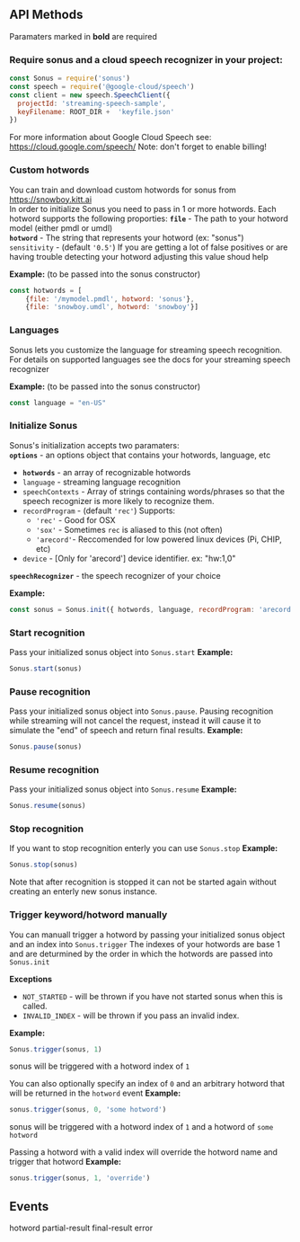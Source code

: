 ## API Methods

Paramaters marked in **bold** are required

### Require sonus and a cloud speech recognizer in your project:
``` javascript
const Sonus = require('sonus')
const speech = require('@google-cloud/speech')
const client = new speech.SpeechClient({
  projectId: 'streaming-speech-sample',
  keyFilename: ROOT_DIR +  'keyfile.json'
})
```
For more information about Google Cloud Speech see: https://cloud.google.com/speech/
Note: don't forget to enable billing!

### Custom hotwords
You can train and download custom hotwords for sonus from https://snowboy.kitt.ai  
In order to initialize Sonus you need to pass in 1 or more hotwords.
Each hotword supports the following proporties: 
**`file`** - The path to your hotword model (either pmdl or umdl)  
**`hotword`** - The string that represents your hotword (ex: "sonus")  
`sensitivity` - (default `'0.5'`) If you are getting a lot of false positives or are having trouble detecting your hotword adjusting this value shoud help

**Example:** (to be passed into the sonus constructor)  
``` javascript
const hotwords = [
    {file: '/mymodel.pmdl', hotword: 'sonus'},
    {file: 'snowboy.umdl', hotword: 'snowboy'}]
```

### Languages
Sonus lets you customize the language for streaming speech recognition. For details on supported languages see the docs for your streaming speech recognizer

**Example:** (to be passed into the sonus constructor)  
``` javascript
const language = "en-US"
```

### Initialize Sonus
Sonus's initialization accepts two paramaters:  
**`options`** - an options object that contains your hotwords, language, etc  
 - **`hotwords`** - an array of recognizable hotwords
 - `language` - streaming language recognition
 - `speechContexts` - Array of strings containing words/phrases so that the speech recognizer is more likely to recognize them.
 - `recordProgram` - (default `'rec'`) Supports:
   - `'rec'` - Good for OSX
   - `'sox'` - Sometimes `rec` is aliased to this (not often)
   - `'arecord'`- Reccomended for low powered linux devices (Pi, CHIP, etc)
 - `device` - [Only for 'arecord'] device identifier. ex: "hw:1,0"  

**`speechRecognizer`** - the speech recognizer of your choice

**Example:**
``` javascript
const sonus = Sonus.init({ hotwords, language, recordProgram: 'arecord' }, speech)
```

### Start recognition
Pass your initialized sonus object into `Sonus.start`
**Example:**
``` javascript
Sonus.start(sonus)
```

### Pause recognition
Pass your initialized sonus object into `Sonus.pause`.
Pausing recognition while streaming will not cancel the request, instead it will cause it to simulate the "end" of speech and return final results.
**Example:**
``` javascript
Sonus.pause(sonus)
```

### Resume recognition
Pass your initialized sonus object into `Sonus.resume`
**Example:**
``` javascript
Sonus.resume(sonus)
```

### Stop recognition
If you want to stop recognition enterly you can use `Sonus.stop`
**Example:**
``` javascript
Sonus.stop(sonus)
```
Note that after recognition is stopped it can not be started again without creating an enterly new sonus instance.

### Trigger keyword/hotword manually
You can manuall trigger a hotword by passing your initialized sonus object and an index into `Sonus.trigger`
The indexes of your hotwords are base 1 and are deturmined by the order in which the hotwords are passed into `Sonus.init`

**Exceptions**
- `NOT_STARTED` - will be thrown if you have not started sonus when this is called.
- `INVALID_INDEX` - will be thrown if you pass an invalid index.

**Example:**
``` javascript
Sonus.trigger(sonus, 1)
```
sonus will be triggered with a hotword index of `1`

You can also optionally specify an index of `0` and an arbitrary hotword that will be returned in the `hotword` event
**Example:**
``` javascript
sonus.trigger(sonus, 0, 'some hotword')
```
sonus will be triggered with a hotword index of `1` and a hotword of `some hotword`

Passing a hotword with a valid index will override the hotword name and trigger that hotword
**Example:**
``` javascript
sonus.trigger(sonus, 1, 'override')
```
## Events
hotword
partial-result
final-result
error

